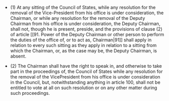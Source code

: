 - (1) At any sitting of the Council of States, while any resolution for the removal of the Vice-President from his office is under consideration, the Chairman, or while any resolution for the removal of the Deputy Chairman from his office is under consideration, the Deputy Chairman, shall not, though he is present, preside, and the provisions of clause (2) of article [[91. Power of the Deputy Chairman or other person to perform the duties of the office of, or to act as, Chairman|91]] shall apply in relation to every such sitting as they apply in relation to a sitting from which the Chairman, or, as the case may be, the Deputy Chairman, is absent.

- (2) The Chairman shall have the right to speak in, and otherwise to take part in the proceedings of, the Council of States while any resolution for the removal of the VicePresident from his office is under consideration in the Council, but, notwithstanding anything in article 100, shall not be entitled to vote at all on such resolution or on any other matter during such proceedings.